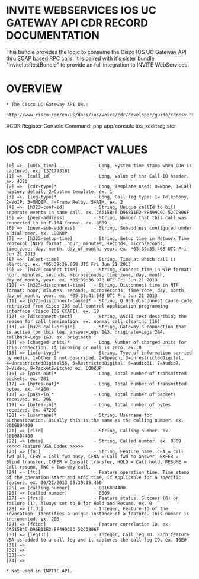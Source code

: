 INVITE WEBSERVICES IOS UC GATEWAY API CDR RECORD DOCUMENTATION
==============================================================

This bundle provides the logic to consume the Cisco IOS UC Gateway API thru SOAP based RPC calls.
It is paired with it's sister bundle "InviteIosRestBundle" to provide an full integration to INVITE WebServices.


OVERVIEW
========

    * The Cisco UC Gateway API URL:
        http://www.cisco.com/en/US/docs/ios/voice/cdr/developer/guide/cdrcsv.html#wp1172378


XCDR Register Console Command:
    php app/console ios_xcdr:register


IOS CDR COMPACT VALUES
======================

    [0] =>  [unix_time]              - Long, System time stamp when CDR is captured. ex. 1371793181
    [1] =>  [call_id]                - Long, Value of the Call-ID header. ex. 4320
    [2] =>  [cdr-type]*              - Long, Template used: 0=None, 1=Call history detail, 2=Custom template. ex. 1
    [3] =>  [leg-type]*              - Long, Call leg type: 1= Telephony, 2=VoIP, 3=MMOIP, 4=Frame Relay, 5=ATM. ex. 2
    [4] =>  [h323-conf-id]           - String, Unique callId to bill seperate events in same call. ex. CA615B46 D96B11E2 8F499C9C 52CD806F
    [5] =>  [peer-address]           - String, Number that this call was connected to in E.164 format. ex. 8809
    [6] =>  [peer-sub-address]       - String, Subaddress configured under a dial peer. ex. LOOKUP
    [7] =>  [h323-setup-time]        - String, Setup time in Network Time Protocol (NTP) format: hour, minutes, seconds, microseconds, time_zone, day, month, day_of_month, year. ex. *05:39:35.468 UTC Fri Jun 21 2013
    [8] =>  [alert-time]             - String, Time at which call is alerting. ex. *05:39:36.868 UTC Fri Jun 21 2013
    [9] =>  [h323-connect-time]      - String, Connect time in NTP format: hour, minutes, seconds, microseconds, time_zone, day, month, day_of_month, year. ex. *05:39:36.978 UTC Fri Jun 21 2013
    [10] => [h323-disconnect-time]   - String, Disconnect time in NTP format: hour, minutes, seconds, microseconds, time_zone, day, month, day_of_month, year. ex. *05:39:41.548 UTC Fri Jun 21 2013
    [11] => [h323-disconnect-cause]* - String, Q.931 disconnect cause code retrieved from Cisco IOS call-control application programming interface (Cisco IOS CCAPI). ex. 10
    [12] => [disconnect-text]        - String, ASCII text describing the reason for call termination. ex. normal call clearing (16)
    [13] => [h323-call-origin]       - String, Gateway's connection that is active for this leg. answer=Legs 1&3, originate=Legs 2&4, callback=Legs 1&3. ex. originate
    [14] => [charged-units]*         - Long, Number of charged units for this connection. If incoming or null is zero. ex. 0
    [15] => [info-type]*             - String, Type of information carried by media. 1=Other 9 not described, 2=Speech, 3=UnrestrictedDigital, 4=UnrestrictedDigital56, 5=RestrictedDigital, 6=audio31, 7=Audio7, 8=Video, 9=PacketSwitched ex. LOOKUP
    [16] => [paks-out]*              - Long, Total number of transmitted packets. ex. 281
    [17] => [bytes-out]*             - Long, Total number of transmitted bytes. ex. 44960
    [18] => [paks-in]*               - Long, Total number of packets received. ex. 295
    [19] => [bytes-in]*              - Long, Total number of bytes received. ex. 47200
    [20] => [username]*              - String, Username for authentication. Usually this is the same as the calling number. ex. 8016804400
    [21] => [clid]                   - String, Calling number. ex. 8016804400
    [22] => [dnis]                   - String, Called number. ex. 8809
    <<<<< Feature VSA Codes >>>>>
    [23] => [fn:]                    - String, Feature name. CFA = Call fwd all, CFBY = Call fwd busy, CFNA = Call fwd no answer, BXFER = Blind transfer, CXFER = Consult transfer, HOLD = Call hold, RESUME = Call resume, TWC = Two-way call.
    [24] => [ft:]                    - Feature operation time. Time stamp of the operation start and stop time, if applicable for a specific feature. ex. 06/21/2013 05:39:35.466
    [25] => [calling number]         - 8016804400
    [26] => [called number]          - 8809
    [27] => [frs:]                   - Feature status. Success (0) or failure (1). Always set to 0 for Hold and Resume. ex. 0
    [28] => [fid:]                   - Integer, Feature ID of the invocation. Identifies a unique instance of a feature. This number is incremented. ex. 206
    [29] => [fcid:]                  - Feature correlation ID. ex. CA615B46 D96B11E2 8F499C9C 52CD806F
    [30] => [legID:]                 - Integer, Call leg ID. Each feature VSA is added to a call leg and it captures the call leg ID. ex. 10E0
    [31] =>
    [32] =>
    [33] =>
    [34] =>

    * Not used in INVITE API.